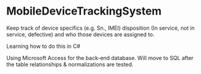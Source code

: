 # MobileDeviceTrackingSystem

Keep track of device specifics (e.g. Sn., IMEI) disposition (In service, not in service, defective) and who those devices are assigned to.

Learning how to do this in C#

Using Microsoft Access for the back-end database. Will move to SQL after the table relationships & normalizations are tested.

